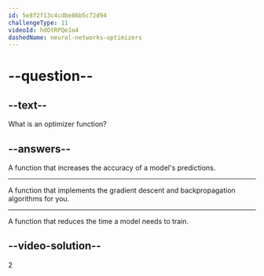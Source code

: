 ```yaml
---
id: 5e8f2f13c4cdbe86b5c72d94
challengeType: 11
videoId: hdOtRPQe1o4
dashedName: neural-networks-optimizers
---
```


# --question--

## --text--

What is an optimizer function?

## --answers--

A function that increases the accuracy of a model's predictions.

---

A function that implements the gradient descent and backpropagation algorithms for you.

---

A function that reduces the time a model needs to train.

## --video-solution--

2

